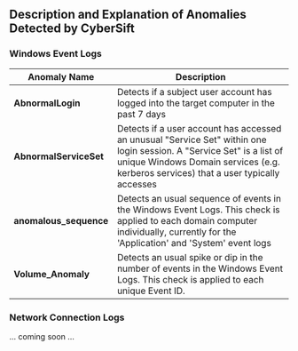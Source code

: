 ## Description and Explanation of Anomalies Detected by CyberSift

### Windows Event Logs

| Anomaly Name | Description
| - | - |
| <a id="AbnormalLogin"></a> **AbnormalLogin** | Detects if a subject user account has logged into the target computer in the past 7 days 
| <a id="AbnormalServiceSet"></a> **AbnormalServiceSet** | Detects if a user account has accessed an unusual "Service Set" within one login session. A "Service Set" is a list of unique Windows Domain services (e.g. kerberos services) that a user typically accesses 
| <a id="anomalous_sequence"></a> **anomalous_sequence** | Detects an usual sequence of events in the Windows Event Logs. This check is applied to each domain computer individually, currently for the 'Application' and 'System' event logs
| <a id="Volume_Anomaly"></a> **Volume_Anomaly** | Detects an usual spike or dip in the number of events in the Windows Event Logs. This check is applied to each unique Event ID.

### Network Connection Logs

... coming soon ...